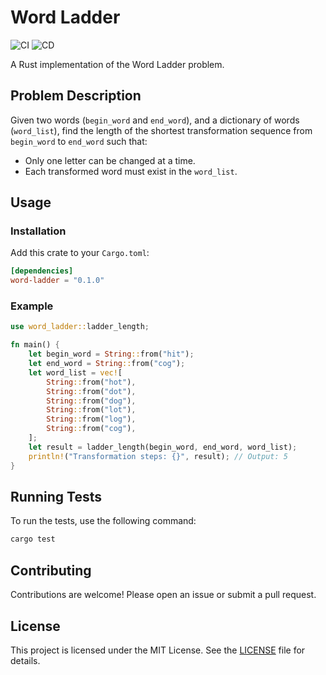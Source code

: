 # Word Ladder

![CI](https://github.com/aliezzahn/word-ladder/actions/workflows/ci.yml/badge.svg)
![CD](https://github.com/aliezzahn/word-ladder/actions/workflows/cd.yml/badge.svg)

A Rust implementation of the Word Ladder problem.

## Problem Description

Given two words (`begin_word` and `end_word`), and a dictionary of words (`word_list`), find the length of the shortest transformation sequence from `begin_word` to `end_word` such that:

- Only one letter can be changed at a time.
- Each transformed word must exist in the `word_list`.

## Usage

### Installation

Add this crate to your `Cargo.toml`:

```toml
[dependencies]
word-ladder = "0.1.0"
```

### Example

```rust
use word_ladder::ladder_length;

fn main() {
    let begin_word = String::from("hit");
    let end_word = String::from("cog");
    let word_list = vec![
        String::from("hot"),
        String::from("dot"),
        String::from("dog"),
        String::from("lot"),
        String::from("log"),
        String::from("cog"),
    ];
    let result = ladder_length(begin_word, end_word, word_list);
    println!("Transformation steps: {}", result); // Output: 5
}
```

## Running Tests

To run the tests, use the following command:

```bash
cargo test
```

## Contributing

Contributions are welcome! Please open an issue or submit a pull request.

## License

This project is licensed under the MIT License. See the [LICENSE](LICENSE) file for details.
